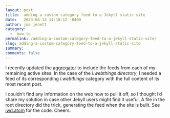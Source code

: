```yaml
---
layout: post
title:  adding a custom category feed to a Jekyll static site
date:   2023-04-13 14:18:12 -0400
author: joe jenett
category:
  -  how-to
permalink: /adding-a-custom-category-feed-to-a-jekyll-static-site/
slug: adding-a-custom-category-feed-to-a-jekyll-static-site
summary: 
comments: false
---
```

<p>I recently updated the <a href="https://joejenett.com/aggregator/">aggregator</a> to include the feeds from each of my remaining active sites. In the case of the <em>i.webthings directory</em>, I needed a feed of its corresponding <em>i.webthings</em> category with the full content of its most recent post. </p>
<p>I couldn’t find any information on the web how to pull it off, so I thought I’d share my solution in case other Jekyll users might find it useful. A file in the root directory did the trick, generating the feed when the site is built. See <a href="https://github.com/joejenett/iwebthings/blob/main/iwd.atom">iwd.atom</a> for the code. Cheers.</p>

<a style="display:none;" href="https://brid.gy/publish/mastodon"><small>(cross-posted to mastodon)</small></a>